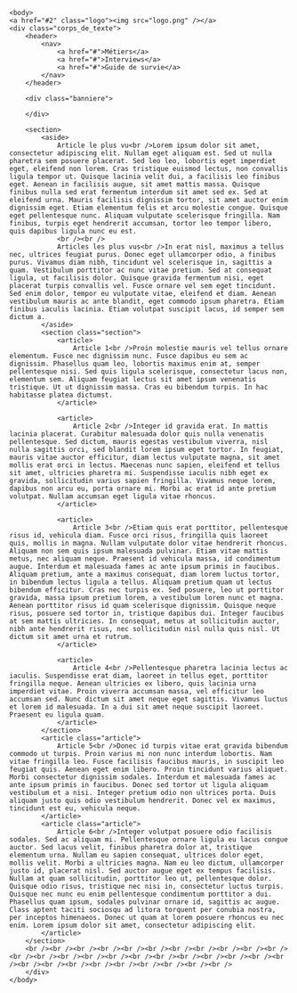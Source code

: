 <!DOCTYPE html>
<html>
	<head>
		<meta charset="utf-8" />
		<link rel="stylesheet" href="style.css" />
		<title>CDN - Site</title>
	</head>
	
	<body>
	<a href="#2" class="logo"><img src="logo.png" /></a>
	<div class="corps_de_texte">
		<header>
			<nav>
				<a href="#">Métiers</a>
				<a href="#">Interviews</a>
				<a href="#">Guide de survie</a>
			</nav>
		</header>

		<div class="banniere">

		</div>

		<section>
			<aside>
				Article le plus vu<br />Lorem ipsum dolor sit amet, consectetur adipiscing elit. Nullam eget aliquam est. Sed ut nulla pharetra sem posuere placerat. Sed leo leo, lobortis eget imperdiet eget, eleifend non lorem. Cras tristique euismod lectus, non convallis ligula tempor ut. Quisque lacinia velit dui, a facilisis leo finibus eget. Aenean in facilisis augue, sit amet mattis massa. Quisque finibus nulla sed erat fermentum interdum sit amet sed ex. Sed at eleifend urna. Mauris facilisis dignissim tortor, sit amet auctor enim dignissim eget. Etiam elementum felis et arcu molestie congue. Quisque eget pellentesque nunc. Aliquam vulputate scelerisque fringilla. Nam finibus, turpis eget hendrerit accumsan, tortor leo tempor libero, quis dapibus ligula nunc eu est.
				<br /><br />
				Articles les plus vus<br />In erat nisl, maximus a tellus nec, ultrices feugiat purus. Donec eget ullamcorper odio, a finibus purus. Vivamus diam nibh, tincidunt vel scelerisque in, sagittis a quam. Vestibulum porttitor ac nunc vitae pretium. Sed at consequat ligula, ut facilisis dolor. Quisque gravida fermentum nisi, eget placerat turpis convallis vel. Fusce ornare vel sem eget tincidunt. Sed enim dolor, tempor eu vulputate vitae, eleifend et diam. Aenean vestibulum mauris ac ante blandit, eget commodo ipsum pharetra. Etiam finibus iaculis lacinia. Etiam volutpat suscipit lacus, id semper sem dictum a.
			</aside>
			<section class="section">
				<article>
					Article 1<br />Proin molestie mauris vel tellus ornare elementum. Fusce nec dignissim nunc. Fusce dapibus eu sem ac dignissim. Phasellus quam leo, lobortis maximus enim at, semper pellentesque nisi. Sed quis ligula scelerisque, consectetur lacus non, elementum sem. Aliquam feugiat lectus sit amet ipsum venenatis tristique. Ut ut dignissim massa. Cras eu bibendum turpis. In hac habitasse platea dictumst.
				</article>

				<article>
					Article 2<br />Integer id gravida erat. In mattis lacinia placerat. Curabitur malesuada dolor quis nulla venenatis pellentesque. Sed dictum, mauris egestas vestibulum viverra, nisl nulla sagittis orci, sed blandit lorem ipsum eget tortor. In feugiat, mauris vitae auctor efficitur, diam lectus vulputate magna, sit amet mollis erat orci in lectus. Maecenas nunc sapien, eleifend et tellus sit amet, ultricies pharetra mi. Suspendisse iaculis nibh eget ex gravida, sollicitudin varius sapien fringilla. Vivamus neque lorem, dapibus non arcu eu, porta ornare mi. Morbi ac erat id ante pretium volutpat. Nullam accumsan eget ligula vitae rhoncus.
				</article>

				<article>
					Article 3<br />Etiam quis erat porttitor, pellentesque risus id, vehicula diam. Fusce orci risus, fringilla quis laoreet quis, mollis in magna. Nullam vulputate dolor vitae hendrerit rhoncus. Aliquam non sem quis ipsum malesuada pulvinar. Etiam vitae mattis metus, nec aliquam neque. Praesent id vehicula massa, id condimentum augue. Interdum et malesuada fames ac ante ipsum primis in faucibus. Aliquam pretium, ante a maximus consequat, diam lorem luctus tortor, in bibendum lectus ligula a tellus. Aliquam pretium quam ut lectus bibendum efficitur. Cras nec turpis ex. Sed posuere, leo ut porttitor gravida, massa ipsum pretium lorem, a vestibulum lorem nunc et magna. Aenean porttitor risus id quam scelerisque dignissim. Quisque neque risus, posuere sed tortor in, tristique dapibus dui. Integer faucibus at sem mattis ultricies. In consequat, metus at sollicitudin auctor, nibh ante hendrerit risus, nec sollicitudin nisl nulla quis nisl. Ut dictum sit amet urna et rutrum.
				</article>

				<article>
					Article 4<br />Pellentesque pharetra lacinia lectus ac iaculis. Suspendisse erat diam, laoreet in tellus eget, porttitor fringilla neque. Aenean ultricies ex libero, quis lacinia urna imperdiet vitae. Proin viverra accumsan massa, vel efficitur leo accumsan sed. Nunc dictum sit amet neque eget sagittis. Vivamus luctus et lorem id malesuada. In a dui sit amet neque suscipit laoreet. Praesent eu ligula quam.
				</article>
			</section>
			<article class="article">
				Article 5<br />Donec id turpis vitae erat gravida bibendum commodo ut turpis. Proin varius mi non nunc interdum lobortis. Nam vitae fringilla leo. Fusce facilisis faucibus mauris, in suscipit leo feugiat quis. Aenean eget enim libero. Proin tincidunt varius aliquet. Morbi consectetur dignissim sodales. Interdum et malesuada fames ac ante ipsum primis in faucibus. Donec sed tortor ut ligula aliquam vestibulum et a nisi. Integer pretium odio non ultrices porta. Duis aliquam justo quis odio vestibulum hendrerit. Donec vel ex maximus, tincidunt est eu, vehicula neque.
			</article>
			<article class="article">
				Article 6<br />Integer volutpat posuere odio facilisis sodales. Sed ac aliquam mi. Pellentesque ornare ligula eu lacus congue auctor. Sed lacus velit, finibus pharetra dolor at, tristique elementum urna. Nullam eu sapien consequat, ultrices dolor eget, mollis velit. Morbi a ultricies magna. Nam eu leo dictum, ullamcorper justo id, placerat nisl. Sed auctor augue eget ex tempus facilisis. Nullam at quam sollicitudin, porttitor leo ut, pellentesque dolor. Quisque odio risus, tristique nec nisi in, consectetur luctus turpis. Quisque nec nunc eu enim pellentesque condimentum porttitor a dui. Phasellus quam ipsum, sodales pulvinar ornare id, sagittis ac augue. Class aptent taciti sociosqu ad litora torquent per conubia nostra, per inceptos himenaeos. Donec ut quam at lorem posuere rhoncus eu nec enim. Lorem ipsum dolor sit amet, consectetur adipiscing elit.
			</article>	
		</section>
		<br /><br /><br /><br /><br /><br /><br /><br /><br /><br /><br /><br /><br /><br /><br /><br /><br /><br /><br /><br /><br /><br /><br /><br /><br /><br /><br /><br /><br /><br /><br /><br />
		</div>
	</body>
</html>
